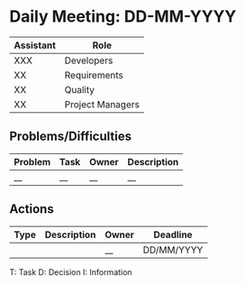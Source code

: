 # Daily Meeting: DD-MM-YYYY

| Assistant | Role             |  
|-----------|------------------|
| XXX       | Developers       |   
| XX        | Requirements     |  
| XX        | Quality          |
| XX        | Project Managers |

## Problems/Difficulties

| Problem | Task | Owner | Description |
|---------|------|-------|-------------|
| __      | __   | __    | __          |

## Actions

| Type | Description | Owner | Deadline   |
|------|-------------|-------|------------|
|      |             | __    | DD/MM/YYYY |

T: Task
D: Decision
I: Information